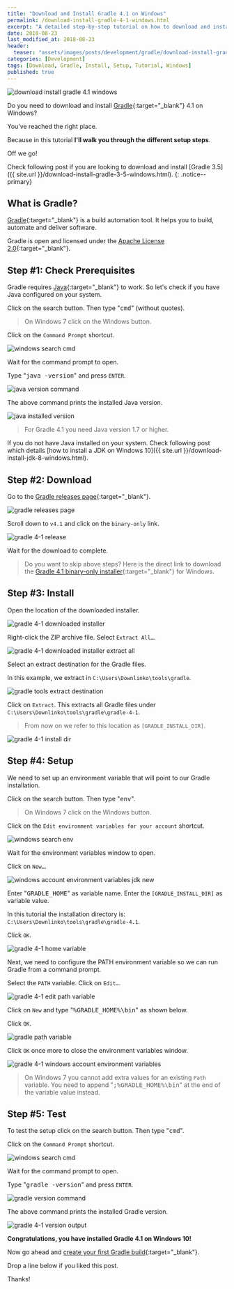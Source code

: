 ```yaml
---
title: "Download and Install Gradle 4.1 on Windows"
permalink: /download-install-gradle-4-1-windows.html
excerpt: "A detailed step-by-step tutorial on how to download and install Gradle 4.1 on Windows 10."
date: 2018-08-23
last_modified_at: 2018-08-23
header:
  teaser: "assets/images/posts/development/gradle/download-install-gradle-4-1-windows.png"
categories: [Development]
tags: [Download, Gradle, Install, Setup, Tutorial, Windows]
published: true
---
```


<img src="{{ site.url }}/assets/images/posts/development/gradle/download-install-gradle-4-1-windows.png" alt="download install gradle 4.1 windows" class="align-right title-image">

Do you need to download and install [Gradle](https://gradle.org/){:target="_blank"} 4.1 on Windows?

You’ve reached the right place.

Because in this tutorial **I'll walk you through the different setup steps**.

Off we go!

Check following post if you are looking to download and install [Gradle 3.5]({{ site.url }}/download-install-gradle-3-5-windows.html).
{: .notice--primary}

## What is Gradle?

[Gradle](https://en.wikipedia.org/wiki/Gradle){:target="_blank"} is a build automation tool. It helps you to build, automate and deliver software.

Gradle is open and licensed under the [Apache License 2.0](https://github.com/gradle/gradle/blob/master/LICENSE){:target="_blank"}.

## Step #1: Check Prerequisites

Gradle requires [Java](http://www.oracle.com/technetwork/java/javase/downloads/index.html){:target="_blank"} to work. So let's check if you have Java configured on your system.

Click on the search button. Then type "<kbd>cmd</kbd>" (without quotes).

> On Windows 7 click on the Windows button.

Click on the `Command Prompt` shortcut.

<img src="{{ site.url }}/assets/images/posts/development/windows-search-cmd.png" alt="windows search cmd">

Wait for the command prompt to open.

Type "<kbd>java -version</kbd>" and press `ENTER`.

<img src="{{ site.url }}/assets/images/posts/development/java-version-command.png" alt="java version command">

The above command prints the installed Java version.

<img src="{{ site.url }}/assets/images/posts/development/java-installed-version.png" alt="java installed version">

> For Gradle 4.1 you need Java version 1.7 or higher.

If you do not have Java installed on your system. Check following post which details [how to install a JDK on Windows 10]({{ site.url }}/download-install-jdk-8-windows.html).

## Step #2: Download

Go to the [Gradle releases page](https://gradle.org/releases/){:target="_blank"}.

<img src="{{ site.url }}/assets/images/posts/development/gradle/gradle-releases-page.png" alt="gradle releases page">

Scroll down to `v4.1` and click on the `binary-only` link.

<img src="{{ site.url }}/assets/images/posts/development/gradle/gradle-4-1-release.png" alt="gradle 4-1 release">

Wait for the download to complete.

> Do you want to skip above steps? Here is the direct link to download the [Gradle 4.1 binary-only installer](https://gradle.org/next-steps/?version=4.1&format=bin){:target="_blank"} for Windows.

## Step #3: Install

Open the location of the downloaded installer.

<img src="{{ site.url }}/assets/images/posts/development/gradle/gradle-4-1-downloaded-installer.png" alt="gradle 4-1 downloaded installer">

Right-click the ZIP archive file. Select `Extract All…`.

<img src="{{ site.url }}/assets/images/posts/development/gradle/gradle-4-1-downloaded-installer-extract-all.png" alt="gradle 4-1 downloaded installer extract all">

Select an extract destination for the Gradle files.

In this example, we extract in `C:\Users\Downlinko\tools\gradle`.

<img src="{{ site.url }}/assets/images/posts/development/gradle/gradle-extract-destination.png" alt="gradle tools extract destination">

Click on `Extract`. This extracts all Gradle files under `C:\Users\Downlinko\tools\gradle\gradle-4-1`.

> From now on we refer to this location as `[GRADLE_INSTALL_DIR]`.

<img src="{{ site.url }}/assets/images/posts/development/gradle/gradle-4-1-install-dir.png" alt="gradle 4-1 install dir">

## Step #4: Setup

We need to set up an environment variable that will point to our Gradle installation.

Click on the search button. Then type "<kbd>env</kbd>".

> On Windows 7 click on the Windows button.

Click on the `Edit environment variables for your account` shortcut.

<img src="{{ site.url }}/assets/images/posts/development/windows-search-env.png" alt="windows search env">

Wait for the environment variables window to open.

Click on `New…`.

<img src="{{ site.url }}/assets/images/posts/development/windows-account-environment-variables-jdk-new.png" alt="windows account environment variables jdk new">

Enter "<kbd>GRADLE_HOME</kbd>" as variable name. Enter the `[GRADLE_INSTALL_DIR]` as variable value.

In this tutorial the installation directory is: `C:\Users\Downlinko\tools\gradle\gradle-4.1`.

Click `OK`.

<img src="{{ site.url }}/assets/images/posts/development/gradle/gradle-4-1-home-variable.png" alt="gradle 4-1 home variable">

Next, we need to configure the PATH environment variable so we can run Gradle from a command prompt.

Select the `PATH` variable. Click on `Edit…`.

<img src="{{ site.url }}/assets/images/posts/development/gradle/gradle-4-1-edit-path-variable.png" alt="gradle 4-1 edit path variable">

Click on `New` and type "<kbd>%GRADLE_HOME%\bin</kbd>" as shown below.

Click `OK`.

<img src="{{ site.url }}/assets/images/posts/development/gradle/gradle-path-variable.png" alt="gradle path variable">

Click `OK` once more to close the environment variables window.

<img src="{{ site.url }}/assets/images/posts/development/gradle/gradle-4-1-windows-account-environment-variables.png" alt="gradle 4-1 windows account environment variables">

> On Windows 7 you cannot add extra values for an existing `Path` variable. You need to append "<kbd>;%GRADLE_HOME%\bin</kbd>" at the end of the variable value instead.

## Step #5: Test

To test the setup click on the search button. Then type "<kbd>cmd</kbd>".

Click on the `Command Prompt` shortcut.

<img src="{{ site.url }}/assets/images/posts/development/windows-search-cmd.png" alt="windows search cmd">

Wait for the command prompt to open.

Type "<kbd>gradle -version</kbd>" and press `ENTER`.

<img src="{{ site.url }}/assets/images/posts/development/gradle/gradle-version-command.png" alt="gradle version command">

The above command prints the installed Gradle version.

<img src="{{ site.url }}/assets/images/posts/development/gradle/gradle-4-1-version-output.png" alt="gradle 4-1 version output">

**Congratulations, you have installed Gradle 4.1 on Windows 10!**

Now go ahead and [create your first Gradle build](https://guides.gradle.org/creating-new-gradle-builds/){:target="_blank"}.

Drop a line below if you liked this post.

Thanks!
